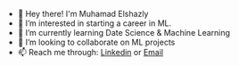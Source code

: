 - 👋 Hey there! I'm Muhamad Elshazly
- 👀 I’m interested in starting a career in ML.
- 🌱 I’m currently learning Date Science & Machine Learning
- 💞️ I’m looking to collaborate on ML projects 
- 📫 Reach me through: [Linkedin](https://www.linkedin.com/in/muhamadelshazly) or [Email](muhamadsalahuldin@gmail.com)

<!---
M-ElShazly/M-ElShazly is a ✨ special ✨ repository because its `README.md` (this file) appears on your GitHub profile.
You can click the Preview link to take a look at your changes.
--->
